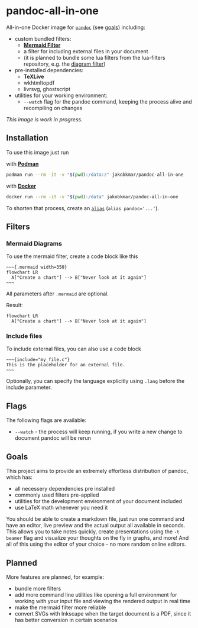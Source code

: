 # pandoc-all-in-one

All-in-one Docker image for [`pandoc`](https://pandoc.org/) (see [goals](#goals)) including:
  - custom bundled filters:
    - [**Mermaid Filter**](https://mermaid.js.org/)
    - a filter for including external files in your document
    - (it is planned to bundle some lua filters from the lua-filters repository, e.g. the [diagram filter](https://github.com/pandoc/lua-filters/tree/master/diagram-generator))
  - pre-installed dependencies:
    - **TeXLive**
    - wkhtmltopdf
    - livrsvg, ghostscript
  - utilities for your working environment:
    - `--watch` flag for the pandoc command, keeping the process alive and recompiling on changes

*This image is work in progress.*

## Installation

To use this image just run

with [**Podman**](https://podman.io/)
```bash
podman run --rm -it -v "$(pwd):/data:z" jakobkmar/pandoc-all-in-one
```

with [**Docker**](https://www.docker.com/)
```bash
docker run --rm -it -v "$(pwd):/data" jakobkmar/pandoc-all-in-one
```

To shorten that process, create an [`alias`](https://man7.org/linux/man-pages/man1/alias.1p.html) (`alias pandoc='...'`).

## Filters

### Mermaid Diagrams

To use the mermaid filter, create a code block like this

```pandoc
~~~{.mermaid width=350}
flowchart LR
  A["Create a chart"] --> B["Never look at it again"]
~~~
```
All parameters after `.mermaid` are optional.

Result:
```mermaid
flowchart LR
  A["Create a chart"] --> B["Never look at it again"]
```

### Include files

To include external files, you can also use a code block
```pandoc
~~~{include="my_file.c"}
This is the placeholder for an external file.
~~~
```
Optionally, you can specify the language explicitly using `.lang` before the include parameter.

## Flags

The following flags are available:
- `--watch` - the process will keep running, if you write a new change to document pandoc will be rerun

## Goals

This project aims to provide an extremely effortless distribution of pandoc, which has:
- all necessery dependencies pre installed
- commonly used filters pre-applied
- utilities for the development environment of your document included
- use LaTeX math whenever you need it

You should be able to create a markdown file, just run one command and have an editor, live preview and the actual output all available in seconds.
This allows you to take notes quickly, create presentations using the `-t beamer` flag and visualize your thoughts on the fly in graphs, and more!
And all of this using the editor of your choice - no more random online editors.

## Planned

More features are planned, for example:
- bundle more filters
- add more command line utilities like opening a full environment for working with your input file and viewing the rendered output in real time
- make the mermaid filter more reliable
- convert SVGs with Inkscape when the target document is a PDF, since it has better conversion in certain scenarios
